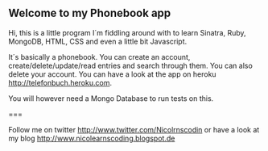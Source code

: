 ## Welcome to my Phonebook app


Hi, this is a little program I´m fiddling around with to learn Sinatra, Ruby, MongoDB, HTML, CSS and even a little bit Javascript.

It´s basically a phonebook. You can create an account, create/delete/update/read entries and search through them. You can also delete your account. You can have a look at the app on heroku http://telefonbuch.heroku.com.

You will however need a Mongo Database to run tests on this.

 
===

Follow me on twitter http://www.twitter.com/Nicolrnscodin or have a look at my blog http://www.nicolearnscoding.blogspot.de
